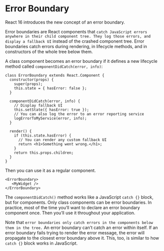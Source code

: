 # Error Boundary 

React 16 introduces the new concept of an error boundary.

Error boundaries are React components that ```catch JavaScript errors anywhere in their child component tree. They log those errors, and display a fallback UI``` instead of the crashed component tree. Error boundaries catch errors during rendering, in lifecycle methods, and in constructors of the whole tree below them.

A class component becomes an error boundary if it defines a new lifecycle method called ```componentDidCatch(error, info)```:

```
class ErrorBoundary extends React.Component {
  constructor(props) {
    super(props);
    this.state = { hasError: false };
  }

  componentDidCatch(error, info) {
    // Display fallback UI
    this.setState({ hasError: true });
    // You can also log the error to an error reporting service
    logErrorToMyService(error, info);
  }

  render() {
    if (this.state.hasError) {
      // You can render any custom fallback UI
      return <h1>Something went wrong.</h1>;
    }
    return this.props.children;
  }
}
```

Then you can use it as a regular component.

```
<ErrorBoundary>  
   <MyWidget />
</ErrorBoundary>
```

The ```componentDidCatch()``` method works like a JavaScript ```catch {}``` block, but for components. Only class components can be error boundaries. In practice, most of the time you’ll want to declare an error boundary component once. Then you’ll use it throughout your application.

Note that ```error boundaries only catch errors in the components below them in the tree.``` An error boundary can’t catch an error within itself. If an error boundary fails trying to render the error message, the error will propagate to the closest error boundary above it. This, too, is similar to how ```catch {}``` block works in JavaScript.